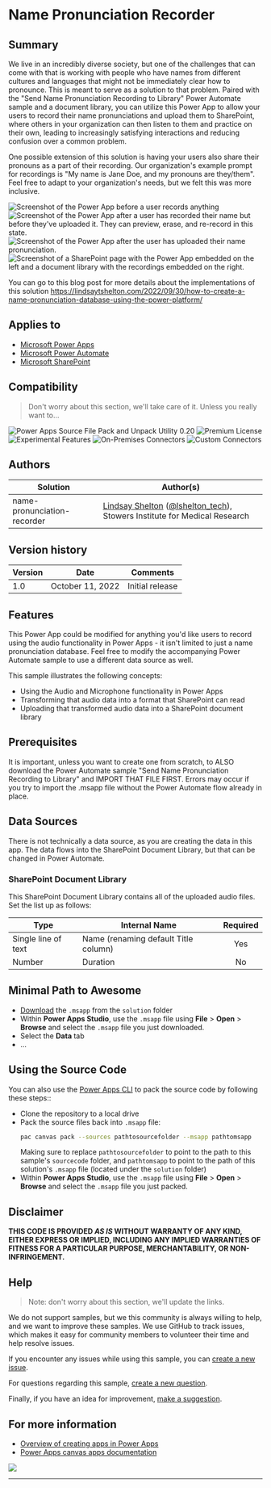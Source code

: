 # Name Pronunciation Recorder

## Summary

We live in an incredibly diverse society, but one of the challenges that can come with that is working with people who have names from different cultures and languages that might not be immediately clear how to pronounce.  This is meant to serve as a solution to that problem.  Paired with the "Send Name Pronunciation Recording to Library" Power Automate sample and a document library, you can utilize this Power App to allow your users to record their name pronunciations and upload them to SharePoint, where others in your organization can then listen to them and practice on their own, leading to increasingly satisfying interactions and reducing confusion over a common problem.

One possible extension of this solution is having your users also share their pronouns as a part of their recording.  Our organization's example prompt for recordings is "My name is Jane Doe, and my pronouns are they/them".  Feel free to adapt to your organization's needs, but we felt this was more inclusive.

![Screenshot of the Power App before a user records anything](Assets/Screenshot1.PNG)
![Screenshot of the Power App after a user has recorded their name but before they've uploaded it.  They can preview, erase, and re-record in this state.](Assets/Screenshot2.PNG)
![Screenshot of the Power App after the user has uploaded their name pronunciation.](Assets/Screenshot3.PNG)
![Screenshot of a SharePoint page with the Power App embedded on the left and a document library with the recordings embedded on the right.](Assets/Screenshot4.png)

You can go to this blog post for more details about the implementations of this solution https://lindsaytshelton.com/2022/09/30/how-to-create-a-name-pronunciation-database-using-the-power-platform/

## Applies to

* [Microsoft Power Apps](https://docs.microsoft.com/powerapps/)
* [Microsoft Power Automate](https://docs.microsoft.com/power-automate/)
* [Microsoft SharePoint](https://learn.microsoft.com/en-us/sharepoint/)

## Compatibility

> Don't worry about this section, we'll take care of it. Unless you really want to...

![Power Apps Source File Pack and Unpack Utility 0.20](https://img.shields.io/badge/Packing%20Tool-0.20-green.svg)
![Premium License](https://img.shields.io/badge/Premium%20License-Not%20Required-green.svg "Premium Power Apps license not required")
![Experimental Features](https://img.shields.io/badge/Experimental%20Features-No-green.svg "Does not rely on experimental features")
![On-Premises Connectors](https://img.shields.io/badge/On--Premises%20Connectors-No-green.svg "Does not use on-premise connectors")
![Custom Connectors](https://img.shields.io/badge/Custom%20Connectors-Not%20Required-green.svg "Does not use custom connectors")

## Authors

Solution|Author(s)
--------|---------
name-pronunciation-recorder | [Lindsay Shelton](https://github.com/lsheltonSTO) ([@lshelton_tech](https://twitter.com/lshelton_tech)), Stowers Institute for Medical Research

## Version history

Version|Date|Comments
-------|----|--------
1.0|October 11, 2022|Initial release

## Features

This Power App could be modified for anything you'd like users to record using the audio functionality in Power Apps - it isn't limited to just a name pronunciation database.  Feel free to modify the accompanying Power Automate sample to use a different data source as well.

This sample illustrates the following concepts:

* Using the Audio and Microphone functionality in Power Apps
* Transforming that audio data into a format that SharePoint can read
* Uploading that transformed audio data into a SharePoint document library

## Prerequisites

It is important, unless you want to create one from scratch, to ALSO download the Power Automate sample "Send Name Pronunciation Recording to Library" and IMPORT THAT FILE FIRST.  Errors may occur if you try to import the .msapp file without the Power Automate flow already in place.

## Data Sources

There is not technically a data source, as you are creating the data in this app.  The data flows into the SharePoint Document Library, but that can be changed in Power Automate.

### SharePoint Document Library

This SharePoint Document Library contains all of the uploaded audio files.  Set the list up as follows:

|Type|Internal Name|Required|
|---|---|:---:|
|Single line of text|Name (renaming default Title column)|Yes|
|Number|Duration|No|

## Minimal Path to Awesome

* [Download](./solution/NamePronunciationRecorder.msapp) the `.msapp` from the `solution` folder
* Within **Power Apps Studio**, use the `.msapp` file using **File** > **Open** > **Browse** and select the `.msapp` file you just downloaded.
* Select the **Data** tab
* ...

## Using the Source Code

You can also use the [Power Apps CLI](https://docs.microsoft.com/powerapps/developer/data-platform/powerapps-cli) to pack the source code by following these steps::

* Clone the repository to a local drive
* Pack the source files back into `.msapp` file:
  ```bash
  pac canvas pack --sources pathtosourcefolder --msapp pathtomsapp
  ```
  Making sure to replace `pathtosourcefolder` to point to the path to this sample's `sourcecode` folder, and `pathtomsapp` to point to the path of this solution's `.msapp` file (located under the `solution` folder)
* Within **Power Apps Studio**, use the `.msapp` file using **File** > **Open** > **Browse** and select the `.msapp` file you just packed.

## Disclaimer

**THIS CODE IS PROVIDED *AS IS* WITHOUT WARRANTY OF ANY KIND, EITHER EXPRESS OR IMPLIED, INCLUDING ANY IMPLIED WARRANTIES OF FITNESS FOR A PARTICULAR PURPOSE, MERCHANTABILITY, OR NON-INFRINGEMENT.**

## Help

> Note: don't worry about this section, we'll update the links.

We do not support samples, but we this community is always willing to help, and we want to improve these samples. We use GitHub to track issues, which makes it easy for  community members to volunteer their time and help resolve issues.

If you encounter any issues while using this sample, you can [create a new issue](https://github.com/pnp/powerapps-samples/issues/new?assignees=&labels=Needs%3A+Triage+%3Amag%3A%2Ctype%3Abug-suspected&template=bug-report.yml&sample=YOURSAMPLENAME&authors=@YOURGITHUBUSERNAME&title=YOURSAMPLENAME%20-%20).

For questions regarding this sample, [create a new question](https://github.com/pnp/powerapps-samples/issues/new?assignees=&labels=Needs%3A+Triage+%3Amag%3A%2Ctype%3Abug-suspected&template=question.yml&sample=YOURSAMPLENAME&authors=@YOURGITHUBUSERNAME&title=YOURSAMPLENAME%20-%20).

Finally, if you have an idea for improvement, [make a suggestion](https://github.com/pnp/powerapps-samples/issues/new?assignees=&labels=Needs%3A+Triage+%3Amag%3A%2Ctype%3Abug-suspected&template=suggestion.yml&sample=YOURSAMPLENAME&authors=@YOURGITHUBUSERNAME&title=YOURSAMPLENAME%20-%20).

## For more information

- [Overview of creating apps in Power Apps](https://docs.microsoft.com/powerapps/maker/)
- [Power Apps canvas apps documentation](https://docs.microsoft.com/en-us/powerapps/maker/canvas-apps/)


<img src="https://telemetry.sharepointpnp.com/powerapps-samples/samples/name-pronunciation-recorder" />

---
